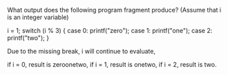 What output does the following program fragment produce? (Assume that i is an integer variable)

i = 1;
switch (i % 3)
{
    case 0: printf("zero");
    case 1: printf("one");
    case 2: printf("two");
}

Due to the missing break,
i will continue to evaluate, 

if i = 0, result is zeroonetwo,
if i = 1, result is onetwo,
if i = 2, result is two.